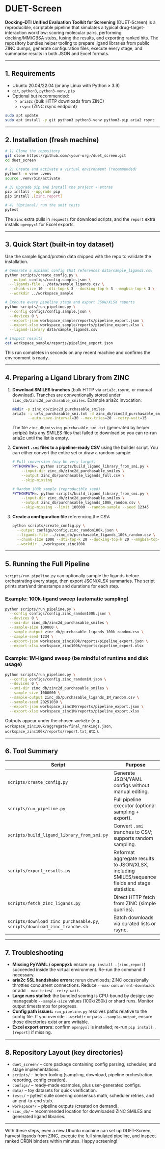 # DUET-Screen

**Docking–DTI Unified Evaluation Toolkit for Screening** (DUET-Screen) is a reproducible, scriptable pipeline that simulates a typical drug–target-interaction workflow: scoring molecular pairs, performing docking/MM/GBSA stubs, fusing the results, and exporting ranked hits. The repository bundles helper tooling to prepare ligand libraries from public ZINC dumps, generate configuration files, execute every stage, and summarise results in both JSON and Excel formats.

---

## 1. Requirements

- Ubuntu 20.04/22.04 (or any Linux with Python ≥ 3.9)
- `git`, `python3`, `python3-venv`, `pip`
- Optional but recommended:
  - `aria2c` (bulk HTTP downloads from ZINC)
  - `rsync` (ZINC rsync endpoint)

```bash
sudo apt update
sudo apt install -y git python3 python3-venv python3-pip aria2 rsync
```

---

## 2. Installation (fresh machine)

```bash
# 1) Clone the repository
git clone https://github.com/<your-org>/duet_screen.git
cd duet_screen

# 2) Create and activate a virtual environment (recommended)
python3 -m venv .venv
source .venv/bin/activate

# 3) Upgrade pip and install the project + extras
pip install --upgrade pip
pip install .[zinc,report]

# 4) (Optional) run the unit tests
pytest
```

The `zinc` extra pulls in `requests` for download scripts, and the `report` extra installs `openpyxl` for Excel exports.

---

## 3. Quick Start (built-in toy dataset)

Use the sample ligand/protein data shipped with the repo to validate the installation.

```bash
# Generate a minimal config that references data/sample_ligands.csv
python scripts/create_config.py \
  --output configs/config.sample.json \
  --ligands-file ../data/sample_ligands.csv \
  --chunk-size 10 --dti-top-k 3 --docking-top-k 3 --mmgbsa-top-k 3 \
  --workdir ../workspace_sample

# Execute every pipeline stage and export JSON/XLSX reports
python scripts/run_pipeline.py \
  --config configs/config.sample.json \
  --devices 0 \
  --export-json workspace_sample/reports/pipeline_export.json \
  --export-xlsx workspace_sample/reports/pipeline_export.xlsx \
  --ligand-library data/sample_ligands.csv

# Inspect results
cat workspace_sample/reports/pipeline_export.json
```

This run completes in seconds on any recent machine and confirms the environment is ready.

---

## 4. Preparing a Ligand Library from ZINC

1. **Download SMILES tranches** (bulk HTTP via `aria2c`, rsync, or manual download). Tranches are conventionally stored under `zinc_db/zinc2d_purchasable_smiles`. Example aria2c invocation:

   ```bash
   mkdir -p zinc_db/zinc2d_purchasable_smiles
   aria2c -i urls_purchasable_smi.txt -d zinc_db/zinc2d_purchasable_smiles -c \
          --auto-save-interval=30 --max-tries=20 --retry-wait=15
   ```

   The file `zinc_db/missing_purchasable_smi.txt` (generated by helper scripts) lists any SMILES files that failed to download so you can re-run aria2c until the list is empty.

2. **Convert `.smi` files to a pipeline-ready CSV** using the builder script. You can either convert the entire set or draw a random sample:

   ```bash
   # Full conversion (may be very large!)
   PYTHONPATH=. python scripts/build_ligand_library_from_smi.py \
       --input-dir zinc_db/zinc2d_purchasable_smiles \
       --output zinc_db/purchasable_ligands_full.csv \
       --skip-missing

   # Random 100k sample (reproducible seed)
   PYTHONPATH=. python scripts/build_ligand_library_from_smi.py \
       --input-dir zinc_db/zinc2d_purchasable_smiles \
       --output zinc_db/purchasable_ligands_100k_random.csv \
       --skip-missing --limit 100000 --random-sample --seed 12345
   ```

3. **Create a configuration file** referencing the CSV:

   ```bash
   python scripts/create_config.py \
     --output configs/config.zinc_random100k.json \
     --ligands-file ../zinc_db/purchasable_ligands_100k_random.csv \
     --chunk-size 1000 --dti-top-k 20 --docking-top-k 20 --mmgbsa-top-k 20 \
     --workdir ../workspace_zinc100k
   ```

---

## 5. Running the Full Pipeline

`scripts/run_pipeline.py` can optionally sample the ligands before orchestrating every stage, then export JSON/XLSX summaries. The script prints start/end timestamps and durations for each step.

### Example: 100k-ligand sweep (automatic sampling)

```bash
python scripts/run_pipeline.py \
  --config configs/config.zinc_random100k.json \
  --devices 0 \
  --smi-dir zinc_db/zinc2d_purchasable_smiles \
  --sample-size 100000 \
  --sample-output zinc_db/purchasable_ligands_100k_random.csv \
  --sample-seed 1234 \
  --export-json workspace_zinc100k/reports/pipeline_export.json \
  --export-xlsx workspace_zinc100k/reports/pipeline_export.xlsx
```

### Example: 1M-ligand sweep (be mindful of runtime and disk usage)

```bash
python scripts/run_pipeline.py \
  --config configs/config.zinc_random1M.json \
  --devices 0 \
  --smi-dir zinc_db/zinc2d_purchasable_smiles \
  --sample-size 1000000 \
  --sample-output zinc_db/purchasable_ligands_1M_random.csv \
  --sample-seed 20251030 \
  --export-json workspace_zinc1M/reports/pipeline_export.json \
  --export-xlsx workspace_zinc1M/reports/pipeline_export.xlsx
```

Outputs appear under the chosen `workdir` (e.g., `workspace_zinc100k/aggregate/final_rankings.json`, `workspace_zinc100k/reports/report.txt`, etc.).

---

## 6. Tool Summary

| Script | Purpose |
| ------ | ------- |
| `scripts/create_config.py` | Generate JSON/YAML configs without manual editing. |
| `scripts/run_pipeline.py` | Full pipeline executor (optional sampling + export). |
| `scripts/build_ligand_library_from_smi.py` | Convert `.smi` tranches to CSV; supports random sampling. |
| `scripts/export_results.py` | Reformat aggregate results to JSON/XLSX, including SMILES/sequence fields and stage statistics. |
| `scripts/fetch_zinc_ligands.py` | Direct HTTP fetch from ZINC (simple queries). |
| `scripts/download_zinc_purchasable.py`, `scripts/download_zinc_tranche.sh` | Batch downloads via curated lists or rsync. |

---

## 7. Troubleshooting

- **Missing PyYAML / openpyxl:** ensure `pip install .[zinc,report]` succeeded inside the virtual environment.  Re-run the command if necessary.
- **aria2c SSL handshake errors:** rerun downloads; ZINC occasionally throttles concurrent connections. Reduce `--max-concurrent-downloads` or add `--max-tries`/`--retry-wait`.
- **Large runs stalled:** the bundled scoring is CPU-bound by design; use manageable `--sample-size` values (100k/250k) or shard runs.  Monitor output timestamps for progress.
- **Config path issues:** `run_pipeline.py` resolves paths relative to the config file. If you override `--workdir` or pass `--sample-output`, ensure those directories exist or are writable.
- **Excel export errors:** confirm `openpyxl` is installed; re-run `pip install .[report]` if missing.

---

## 8. Repository Layout (key directories)

- `duet_screen/` – core package containing config parsing, scheduler, and stage implementations.
- `scripts/` – helper tooling (sampling, download, pipeline orchestration, reporting, config creation).
- `configs/` – ready-made examples, plus user-generated configs.
- `data/` – toy datasets for quick verification.
- `tests/` – pytest suite covering consensus math, scheduler retries, and an end-to-end stub.
- `workspace*/` – pipeline outputs (created on demand).
- `zinc_db/` – recommended location for downloaded ZINC SMILES and generated ligand libraries.

---

With these steps, even a new Ubuntu machine can set up DUET-Screen, harvest ligands from ZINC, execute the full simulated pipeline, and inspect ranked CRBN binders within minutes. Happy screening!
